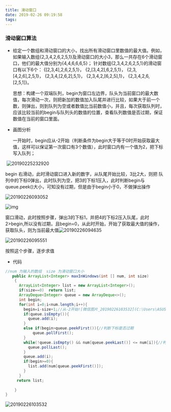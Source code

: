 ```yaml
---
title: 滑动窗口
date: 2019-02-26 09:19:58
tags:
---
```


### 滑动窗口算法

<!--more-->

* 给定一个数组和滑动窗口的大小，找出所有滑动窗口里数值的最大值。例如，如果输入数组{2,3,4,2,6,2,5,1}及滑动窗口的大小3，那么一共存在6个滑动窗口，他们的最大值分别为{4,4,6,6,6,5}； 针对数组{2,3,4,2,6,2,5,1}的滑动窗口有以下6个： {[2,3,4],2,6,2,5,1}， {2,[3,4,2],6,2,5,1}， {2,3,[4,2,6],2,5,1}， {2,3,4,[2,6,2],5,1}， {2,3,4,2,[6,2,5],1}， {2,3,4,2,6,[2,5,1]}。

  思想：构建一个双端队列，begin为窗口左边界，队头为当前窗口的最大数值，每次滑动一次，则把新加的数值加入队尾并进行比较，如果大于前一个数，则弹出，则到队列为空或者数值比当前数值小，并且，每次获取队列时，应该比较当前的begin与队列头的数值的位置，查看队列数值是否过期，保证数值在当前的窗口里面。

* 画图分析 

  一开始时，begin应从-2开始（判断条件为begin大于等于0时开始获取最大值，这样可以保证第一次窗口有3个数值），此时窗口内有一个值为2，把下标写入队列；

​       ![20190225232920](https://neverljp-1256310950.cos.ap-guangzhou.myqcloud.com/%E5%BE%AE%E4%BF%A1%E5%9B%BE%E7%89%87_20190225232920.png?q-sign-algorithm=sha1&q-ak=AKIDqwkdJd3OhdafdNrS66M627KVFZD1ADTC&q-sign-time=1551165460;1551167260&q-key-time=1551165460;1551167260&q-header-list=&q-url-param-list=&q-signature=966bb3eedc3706c445a4671e719319636495783e&x-cos-security-token=a0b15d5e49507ecec7b89af68f5ac179f4e836cd10001)

begin 右滑动，此时滑动窗口进入新的数字，从队尾开始比较，3比2大，则把 队列中的下标0弹出，此时队列为空，把3的下标1压入，此时判断begin与queue.peek()大小，可知没有过期，但是由于begin小于0，不做弹出操作

![20190226093052](https://neverljp-1256310950.cos.ap-guangzhou.myqcloud.com/%E5%BE%AE%E4%BF%A1%E5%9B%BE%E7%89%87_20190226093052.png?q-sign-algorithm=sha1&q-ak=AKIDYYwsJ9lhS54T8Li5jlptCF9pqqirJU1w&q-sign-time=1551165494;1551167294&q-key-time=1551165494;1551167294&q-header-list=&q-url-param-list=&q-signature=b7b8715c94a4c48d960594eb18562a4d082b4d7d&x-cos-security-token=0048d5e500ca66aa39c9b310a271d27edc095ed110001)

![img](https://neverljp-1256310950.cos.ap-guangzhou.myqcloud.com/%E5%BE%AE%E4%BF%A1%E5%9B%BE%E7%89%87_20190226094146.png?q-sign-algorithm=sha1&q-ak=AKIDGLZF98zUlqYB3dQXYbUk7HpSuR6qeT2T&q-sign-time=1551165554;1551167354&q-key-time=1551165554;1551167354&q-header-list=&q-url-param-list=&q-signature=2978c2db004392f03a86d9df9ae9e606c5a23994&x-cos-security-token=3190316a552560c8011db00b9d18c943b1fc0ef110001)

窗口滑动，此时按照步骤，弹出3的下标1，并把4的下标2压入队尾，此时 2>begin,所以没有过期，且begin=0，从此时开始，开始了获取最大值的操作，获取队头，则为当前最大值![20190226094635](https://neverljp-1256310950.cos.ap-guangzhou.myqcloud.com/%E5%BE%AE%E4%BF%A1%E5%9B%BE%E7%89%87_20190226094635.png?q-sign-algorithm=sha1&q-ak=AKIDUoxavTKpCIBKrq6b5yIcYhSouLdMXM5p&q-sign-time=1551165581;1551167381&q-key-time=1551165581;1551167381&q-header-list=&q-url-param-list=&q-signature=921682732bdd0b5cc2c6aeed90ac6823d64a9f86&x-cos-security-token=403564433c89f644da5297eb2ec0f1f5bb089cad10001)

![20190226095551](https://neverljp-1256310950.cos.ap-guangzhou.myqcloud.com/%E5%BE%AE%E4%BF%A1%E5%9B%BE%E7%89%87_20190226095551.png?q-sign-algorithm=sha1&q-ak=AKID5d65N5nIlzua6Yr7jjbLK3CIxy1IVo6t&q-sign-time=1551165601;1551167401&q-key-time=1551165601;1551167401&q-header-list=&q-url-param-list=&q-signature=7214793fe98d7ced8ff234297e29f734b4bf0e2c&x-cos-security-token=d08986f3f9714f870241f9a560cd73b656056a6610001)

按照这个步骤，逐步求值

* 代码

```java
//num 为输入的数组  size 为滑动窗口大小
   public ArrayList<Integer> maxInWindows(int [] num, int size)
    {
      ArrayList<Integer> list = new ArrayList<Integer>();
      if(size==0)  return list;
      ArrayDeque<Integer> queue = new ArrayDeque<>();
      int begin;
      for(int i=0;i<num.length;i++){
        begin=i-size+1;//从-2开始![微信图片_20190226103532](C:\Users\ASUS\Desktop\新建文件夹\微信图片_20190226103532.png)
        if(queue.isEmpty()){
          queue.add(i);
        }
        else if(begin>queue.peekFirst()){//判断下标是否过期
        	queue.pollFirst();
        }
        while(!queue.isEmpty() && num[queue.peekLast()] <= num[i]){//判断当前值的大小情况
          queue.pollLast();
        }
        queue.add(i);
        if(begin>=0){
          list.add(num[queue.peekFirst()]);
        }
      }
     return list;
        
    }
}
```

![20190226103532](https://neverljp-1256310950.cos.ap-guangzhou.myqcloud.com/%E5%BE%AE%E4%BF%A1%E5%9B%BE%E7%89%87_20190226103532.png?q-sign-algorithm=sha1&q-ak=AKIDR4g1vHOr3rwZLLKDoDh2R2AZ1gybEcLe&q-sign-time=1551165621;1551167421&q-key-time=1551165621;1551167421&q-header-list=&q-url-param-list=&q-signature=e4296292fecc1597c889ae12a0f42f9806523ef4&x-cos-security-token=6f70957e8a98607cb204976ca1fc9031e13162b710001)